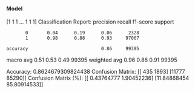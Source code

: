 #### Model
[1 1 1 ... 1 1 1]
Classification Report:
              precision    recall  f1-score   support

           0       0.04      0.19      0.06      2328
           1       0.98      0.88      0.93     97067

    accuracy                           0.86     99395
   macro avg       0.51      0.53      0.49     99395
weighted avg       0.96      0.86      0.91     99395

Accuracy: 0.8624679309824438
Confusion Matrix:
[[  435  1893]
 [11777 85290]]
Confusion Matrix (%):
[[ 0.43764777  1.90452236]
 [11.84868454 85.80914533]]
